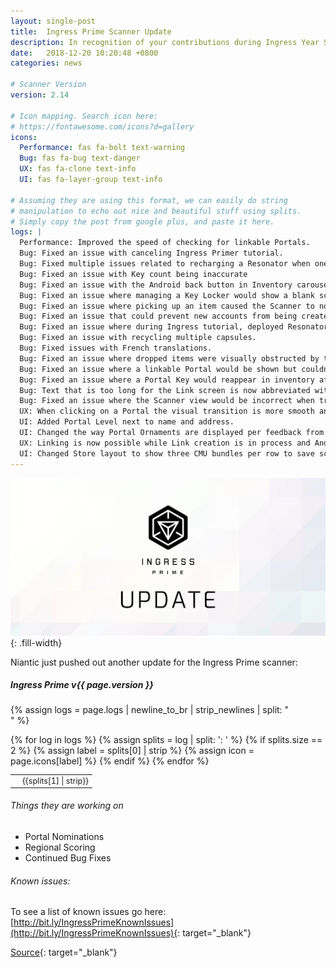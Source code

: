 ```yaml
---
layout: single-post
title:  Ingress Prime Scanner Update
description: In recognition of your contributions during Ingress Year Six
date:   2018-12-20 10:20:48 +0800
categories: news

# Scanner Version
version: 2.14

# Icon mapping. Search icon here:
# https://fontawesome.com/icons?d=gallery
icons:
  Performance: fas fa-bolt text-warning
  Bug: fas fa-bug text-danger
  UX: fas fa-clone text-info
  UI: fas fa-layer-group text-info

# Assuming they are using this format, we can easily do string
# manipulation to echo out nice and beautiful stuff using splits.
# Simply copy the post from google plus, and paste it here.
logs: |
  Performance: Improved the speed of checking for linkable Portals.
  Bug: Fixed an issue with canceling Ingress Primer tutorial.
  Bug: Fixed multiple issues related to recharging a Resonator when one is destroyed
  Bug: Fixed an issue with Key count being inaccurate
  Bug: Fixed an issue with the Android back button in Inventory carousel.
  Bug: Fixed an issue where managing a Key Locker would show a blank screen.
  Bug: Fixed an issue where picking up an item caused the Scanner to not respond.
  Bug: Fixed an issue that could prevent new accounts from being created.
  Bug: Fixed an issue where during Ingress tutorial, deployed Resonators wouldn’t show an Agent’s name
  Bug: Fixed an issue with recycling multiple capsules.
  Bug: Fixed issues with French translations.
  Bug: Fixed an issue where dropped items were visually obstructed by the ground.
  Bug: Fixed an issue where a linkable Portal would be shown but couldn’t be linked.
  Bug: Fixed an issue where a Portal Key would reappear in inventory after being used.
  Bug: Text that is too long for the Link screen is now abbreviated with an ellipse (...).
  Bug: Fixed an issue where the Scanner view would be incorrect when trying to Link a faraway Portal.
  UX: When clicking on a Portal the visual transition is more smooth and stable.
  UI: Added Portal Level next to name and address.
  UI: Changed the way Portal Ornaments are displayed per feedback from Agents who participated in the Recursion Prime Anomaly.
  UX: Linking is now possible while Link creation is in process and Android “back” button will skip the Scanner display of Link creation.
  UI: Changed Store layout to show three CMU bundles per row to save screen space.
---
```


![Ouroboros](/assets/images/news/ingressprimeupdate.png){: .fill-width}

Niantic just pushed out another update for the Ingress Prime scanner:

##### Ingress Prime v{{ page.version }}

{% assign logs = page.logs | newline_to_br | strip_newlines | split: "<br />" %}

<table class="table table-sm table-bordered" style="font-size: 0.9em;">
<tbody>
{% for log in logs %}
  {% assign splits = log | split: ': ' %}
  {% if splits.size == 2 %}
    {% assign label = splits[0] | strip %}
    {% assign icon = page.icons[label] %}
    <tr>
      <td class="text-center"><i class="{{ icon }}"></i></td>
      <td>{{splits[1] | strip}}</td>
    </tr>
  {% endif %}
{% endfor %}
</tbody>
</table>

###### Things they are working on
- Portal Nominations
- Regional Scoring
- Continued Bug Fixes

###### Known issues:
To see a list of known issues go here:
[http://bit.ly/IngressPrimeKnownIssues](http://bit.ly/IngressPrimeKnownIssues){: target="_blank"}

[Source](https://plus.google.com/+Ingress/posts/BKsmRvgwdgg){: target="_blank"}
